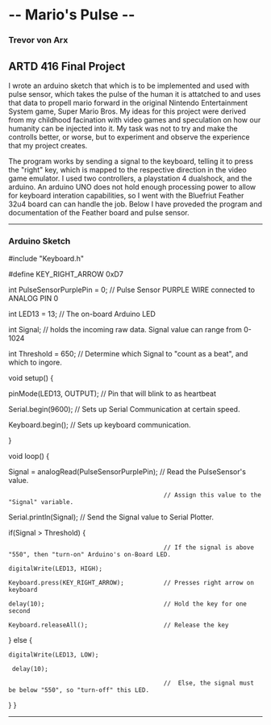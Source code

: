 # -- Mario's Pulse --
### Trevor von Arx
## ARTD 416 Final Project

I wrote an arduino sketch that which is to be implemented and used with pulse sensor, which takes the pulse of the human it is attatched to and uses that data to propell mario forward in the original Nintendo Entertainment System game, Super Mario Bros. My ideas for this project were derived from my childhood facination with video games and speculation on how our humanity can be injected into it. My task was not to try and make the controlls better, or worse, but to experiment and observe the experience that my project creates. 

The program works by sending a signal to the keyboard, telling it to press the "right" key, which is mapped to the respective direction in the video game emulator. I used two controllers, a playstation 4 dualshock, and the arduino. An arduino UNO does not hold enough processing power to allow for keyboard interation capabilities, so I went with the Bluefriut Feather 32u4 board can can handle the job. Below I have proveded the program and documentation of the Feather board and pulse sensor.

--- 
### Arduino Sketch

#include "Keyboard.h"

#define KEY_RIGHT_ARROW   0xD7

int PulseSensorPurplePin = 0;                  // Pulse Sensor PURPLE WIRE connected to ANALOG PIN 0

int LED13 = 13;                                // The on-board Arduino LED

int Signal;                                    // holds the incoming raw data. Signal value can range from 0-1024

int Threshold = 650;                           // Determine which Signal to "count as a beat", and which to ingore.


void setup() {

  pinMode(LED13, OUTPUT);                      // Pin that will blink to as heartbeat
  
  Serial.begin(9600);                          // Sets up Serial Communication at certain speed.
  
  Keyboard.begin();                            // Sets up keyboard communication.
  
}

void loop() {

  Signal = analogRead(PulseSensorPurplePin);   // Read the PulseSensor's value.
  
                                               // Assign this value to the "Signal" variable.
                                               
  Serial.println(Signal);                      // Send the Signal value to Serial Plotter.
  
  if(Signal > Threshold) {
  
                                               // If the signal is above "550", then "turn-on" Arduino's on-Board LED.
                                               
    digitalWrite(LED13, HIGH);
    
    Keyboard.press(KEY_RIGHT_ARROW);           // Presses right arrow on keyboard
    
    delay(10);                                 // Hold the key for one second
    
    Keyboard.releaseAll();                     // Release the key
    
    
  } else {
  
    digitalWrite(LED13, LOW);  
    
     delay(10);
     
                                               //  Else, the signal must be below "550", so "turn-off" this LED.
                                               
  } 
}

---
